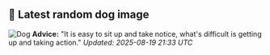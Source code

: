 ## 🐶 Latest random dog image
![Dog](https://images.dog.ceo/breeds/hound-afghan/n02088094_1259.jpg)
**Advice:** "It is easy to sit up and take notice, what's difficult is getting up and taking action."
*Updated: 2025-08-19 21:33 UTC*
